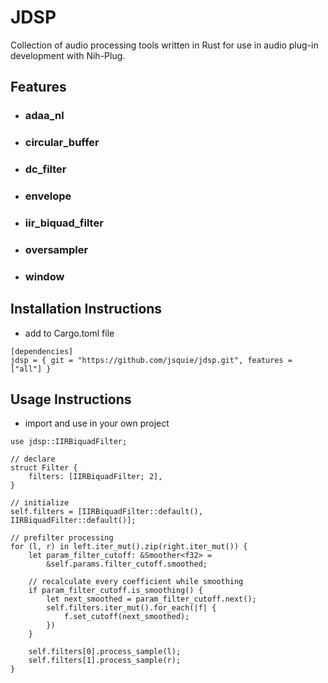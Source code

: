 # JDSP
Collection of audio processing tools written in Rust for use in audio plug-in development with Nih-Plug.

## Features
- ### adaa_nl 
- ### circular_buffer
- ### dc_filter
- ### envelope
- ### iir_biquad_filter
- ### oversampler
- ### window

## Installation Instructions
- add to Cargo.toml file
```
[dependencies]
jdsp = { git = "https://github.com/jsquie/jdsp.git", features = ["all"] }
```

## Usage Instructions
- import and use in your own project
```
use jdsp::IIRBiquadFilter;

// declare
struct Filter {
    filters: [IIRBiquadFilter; 2],
}

// initialize
self.filters = [IIRBiquadFilter::default(), IIRBiquadFilter::default()];

// prefilter processing
for (l, r) in left.iter_mut().zip(right.iter_mut()) {
    let param_filter_cutoff: &Smoother<f32> =
        &self.params.filter_cutoff.smoothed;

    // recalculate every coefficient while smoothing
    if param_filter_cutoff.is_smoothing() {
        let next_smoothed = param_filter_cutoff.next();
        self.filters.iter_mut().for_each(|f| {
            f.set_cutoff(next_smoothed);
        })
    }

    self.filters[0].process_sample(l);
    self.filters[1].process_sample(r);
}

```





